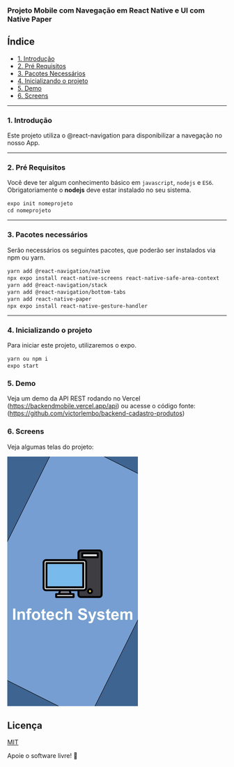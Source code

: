 ### Projeto Mobile com Navegação em React Native e UI com Native Paper

## Índice 
   * [1. Introdução](#1-introdução) 
   * [2. Pré Requisitos](#2-pré-requisitos) 
   * [3. Pacotes Necessários](#3-pacotes-necessários)
   * [4. Inicializando o projeto](#4-inicializando-o-projeto)
   * [5. Demo](#5-demo)
   * [6. Screens](#6-screens)
----


### 1. Introdução
Este projeto utiliza o @react-navigation para disponibilizar a navegação no nosso App.


----
### 2. Pré Requisitos
Você deve ter algum conhecimento básico em `javascript`, `nodejs` e `ES6`. 
Obrigatoriamente o **nodejs** deve estar instalado no seu sistema. 

```
expo init nomeprojeto
cd nomeprojeto
```

----

### 3. Pacotes necessários

Serão necessários os seguintes pacotes, que poderão ser instalados via npm ou yarn.

```
yarn add @react-navigation/native
npx expo install react-native-screens react-native-safe-area-context
yarn add @react-navigation/stack
yarn add @react-navigation/bottom-tabs
yarn add react-native-paper
npx expo install react-native-gesture-handler
```

----

### 4. Inicializando o projeto

Para iniciar este projeto, utilizaremos o expo.


```
yarn ou npm i
expo start
```

### 5. Demo
Veja um demo da API REST rodando no Vercel
(https://backendmobile.vercel.app/api) ou acesse o código fonte: (https://github.com/victorlembo/backend-cadastro-produtos)


### 6. Screens
Veja algumas telas do projeto:

<p align="midle">
  <img src="./src/img/splash.jpg" width="300" title="Splash Inicial" />

</p>


## Licença
[MIT](https://choosealicense.com/licenses/mit/)

Apoie o software livre! 🐧

